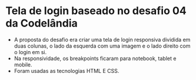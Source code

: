 # Tela de login baseado no desafio 04 da Codelândia

 - A proposta do desafio era criar uma tela de login responsiva dividida em duas colunas, o lado da esquerda com uma imagem e o lado direito com o login em si.
 -  Na responsividade, os breakpoints ficaram para notebook, tablet e mobile.
 - Foram usadas as tecnologias HTML E CSS.